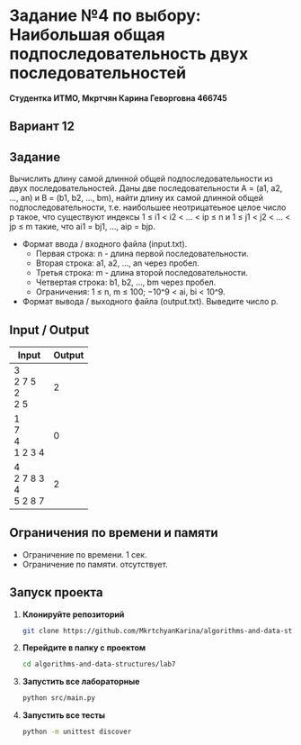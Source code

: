 # Задание №4 по выбору: Наибольшая общая подпоследовательность двух последовательностей
**Студентка ИТМО,  Мкртчян Карина Геворговна  466745**  

## Вариант 12

## Задание 
Вычислить длину самой длинной общей подпоследовательности из двух последовательностей.
Даны две последовательности A = (a1, a2, ..., an) и B = (b1, b2, ..., bm), найти
длину их самой длинной общей подпоследовательности, т.е. наибольшее неотрицатеьное целое число p такое, что существуют индексы 1 ≤ i1 < i2 < ... < ip ≤ n
и 1 ≤ j1 < j2 < ... < jp ≤ m такие, что ai1 = bj1, ..., aip = bjp.
- Формат ввода / входного файла (input.txt).
  - Первая строка: n - длина первой последовательности.
  - Вторая строка: a1, a2, ..., an через пробел.
  - Третья строка: m - длина второй последовательности.
  - Четвертая строка: b1, b2, ..., bm через пробел.
  - Ограничения: 1 ≤ n, m ≤ 100; −10^9 < ai, bi < 10^9.
- Формат вывода / выходного файла (output.txt). Выведите число p.


## Input / Output 

| Input                                 | Output |
|---------------------------------------|--------|
| 3 <br/> 2 7 5 <br/> 2 <br/> 2 5       | 2      |
| 1 <br/> 7 <br/> 4 <br/> 1 2 3 4       | 0      |
| 4 <br/> 2 7 8 3 <br/> 4 <br/> 5 2 8 7 | 2      |

## Ограничения по времени и памяти

- Ограничение по времени. 1 сек.
- Ограничение по памяти. отсутствует.


## Запуск проекта
1. **Клонируйте репозиторий**
   ```bash
   git clone https://github.com/MkrtchyanKarina/algorithms-and-data-structures.git
   ```
2. **Перейдите в папку с проектом**
   ```bash
   cd algorithms-and-data-structures/lab7
   ```
3. **Запустить все лабораторные**
    ```bash
   python src/main.py
   ```
4. **Запустить все тесты**
    ```bash
   python -m unittest discover
   ```